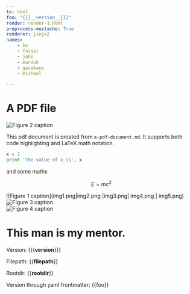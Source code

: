 ```yaml
---
to: html
foo: "{{{__version__}}}"
render: render-1.html
preprocess-mustache: True
renderer: jinja2
names:
    - bo
    - faisal
    - john
    - murduk
    - gazabani
    - michael

---
```


# A PDF file

![Figure 2 caption](img2.png)

This pdf document is created from `a-pdf-document.md`.  It supports both code highlighting and LaTeX math notation.

~~~python
x = 2
print 'The value of x is', x
~~~

and some maths

$$
E = mc^2
$$

![Figure 1 caption](img1.png|img2.png |img3.png| img4.png | img5.png)   
![Figure 3 caption](img3.png)  
![Figure 4 caption](img4.png)

# This man is my mentor.

Version: {{{__version__}}}

Filepath: {{__filepath__}}

Rootdir: {{__rootdir__}}

Version through yaml frontmatter: {{foo}}
